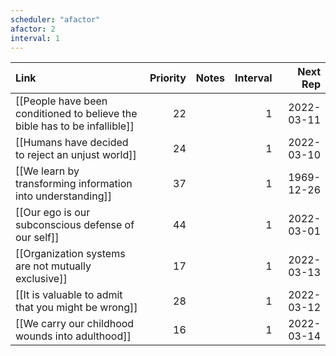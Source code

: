 ```yaml
---
scheduler: "afactor"
afactor: 2
interval: 1
---
```

| Link                                                                       | Priority | Notes | Interval |   Next Rep |
| :------------------------------------------------------------------------- | -------: | :---- | -------: | ---------: |
| [[People have been conditioned to believe the bible has to be infallible]] |       22 |       |        1 | 2022-03-11 |
| [[Humans have decided to reject an unjust world]]                          |       24 |       |        1 | 2022-03-10 |
| [[We learn by transforming information into understanding]]                |       37 |       |        1 | 1969-12-26 |
| [[Our ego is our subconscious defense of our self]]                        |       44 |       |        1 | 2022-03-01 |
| [[Organization systems are not mutually exclusive]]                        |       17 |       |        1 | 2022-03-13 |
| [[It is valuable to admit that you might be wrong]]                        |       28 |       |        1 | 2022-03-12 |
| [[We carry our childhood wounds into adulthood]]                           |       16 |       |        1 | 2022-03-14 |
